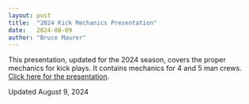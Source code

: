 ```yaml
---
layout: post
title:  "2024 Kick Mechanics Presentation"
date:   2024-08-09
author: "Bruce Maurer"
---
```


This presentation, updated for the 2024 season, covers the proper mechanics for
kick plays. It contains mechanics for 4 and 5 man crews. [Click here for the
presentation](https://storage.googleapis.com/ohsaa-websites/mechanics/2024%20Kick%20Plays%205%20%26%204%20Officials%20PPT.pptx).

Updated August 9, 2024
